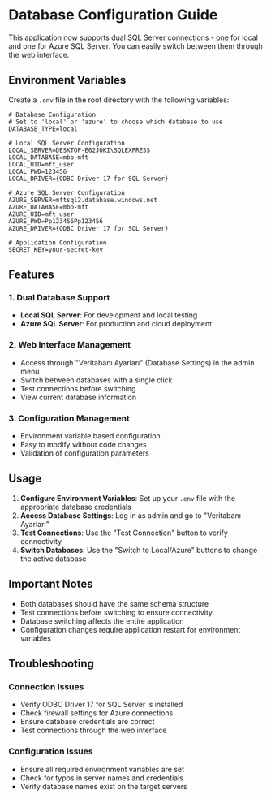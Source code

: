 # Database Configuration Guide

This application now supports dual SQL Server connections - one for local and one for Azure SQL Server. You can easily switch between them through the web interface.

## Environment Variables

Create a `.env` file in the root directory with the following variables:

```env
# Database Configuration
# Set to 'local' or 'azure' to choose which database to use
DATABASE_TYPE=local

# Local SQL Server Configuration
LOCAL_SERVER=DESKTOP-E62JOKI\SQLEXPRESS
LOCAL_DATABASE=mbo-mft
LOCAL_UID=mft_user
LOCAL_PWD=123456
LOCAL_DRIVER={ODBC Driver 17 for SQL Server}

# Azure SQL Server Configuration
AZURE_SERVER=mftsql2.database.windows.net
AZURE_DATABASE=mbo-mft
AZURE_UID=mft_user
AZURE_PWD=Pp123456Pp123456
AZURE_DRIVER={ODBC Driver 17 for SQL Server}

# Application Configuration
SECRET_KEY=your-secret-key
```

## Features

### 1. Dual Database Support
- **Local SQL Server**: For development and local testing
- **Azure SQL Server**: For production and cloud deployment

### 2. Web Interface Management
- Access through "Veritabanı Ayarları" (Database Settings) in the admin menu
- Switch between databases with a single click
- Test connections before switching
- View current database information

### 3. Configuration Management
- Environment variable based configuration
- Easy to modify without code changes
- Validation of configuration parameters

## Usage

1. **Configure Environment Variables**: Set up your `.env` file with the appropriate database credentials
2. **Access Database Settings**: Log in as admin and go to "Veritabanı Ayarları"
3. **Test Connections**: Use the "Test Connection" button to verify connectivity
4. **Switch Databases**: Use the "Switch to Local/Azure" buttons to change the active database

## Important Notes

- Both databases should have the same schema structure
- Test connections before switching to ensure connectivity
- Database switching affects the entire application
- Configuration changes require application restart for environment variables

## Troubleshooting

### Connection Issues
- Verify ODBC Driver 17 for SQL Server is installed
- Check firewall settings for Azure connections
- Ensure database credentials are correct
- Test connections through the web interface

### Configuration Issues
- Ensure all required environment variables are set
- Check for typos in server names and credentials
- Verify database names exist on the target servers
